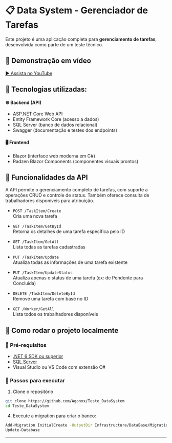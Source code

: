 # 📋 Data System - Gerenciador de Tarefas

Este projeto é uma aplicação completa para **gerenciamento de tarefas**, desenvolvida como parte de um teste técnico.  

## 🎥 Demonstração em vídeo

[▶️ Assista no YouTube](https://youtu.be/9Tv93k5abmE)

## 🧩 Tecnologias utilizadas:

#### ⚙️ Backend (API)
- ASP.NET Core Web API  
- Entity Framework Core (acesso a dados)  
- SQL Server (banco de dados relacional)  
- Swagger (documentação e testes dos endpoints)

#### 🖥️ Frontend
- Blazor (interface web moderna em C#)
- Radzen Blazor Components (componentes visuais prontos)

## 🚀 Funcionalidades da API

A API permite o gerenciamento completo de tarefas, com suporte a operações CRUD e controle de status. Também oferece consulta de trabalhadores disponíveis para atribuição.

- `POST /TaskItem/Create`  
  Cria uma nova tarefa

- `GET /TaskItem/GetById`  
  Retorna os detalhes de uma tarefa específica pelo ID

- `GET /TaskItem/GetAll`  
  Lista todas as tarefas cadastradas

- `PUT /TaskItem/Update`  
  Atualiza todas as informações de uma tarefa existente

- `PUT /TaskItem/UpdateStatus`  
  Atualiza apenas o status de uma tarefa (ex: de Pendente para Concluída)

- `DELETE /TaskItem/DeleteById`  
  Remove uma tarefa com base no ID

- `GET /Worker/GetAll`  
  Lista todos os trabalhadores disponíveis
  
## 🧪 Como rodar o projeto localmente

### 🔄 Pré-requisitos

- [.NET 6 SDK ou superior](https://dotnet.microsoft.com/download)
- [SQL Server](https://www.microsoft.com/pt-br/sql-server/sql-server-downloads)
- Visual Studio ou VS Code com extensão C#

### 🧰 Passos para executar

1. Clone o repositório

```bash
git clone https://github.com/Agonxx/Teste_DataSystem
cd Teste_DataSystem
```

4. Execute a migration para criar o banco:

```bash
Add-Migration InitialCreate -OutputDir Infrastructure/DataBase/Migrations
Update-Database
```
---
